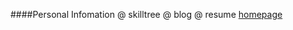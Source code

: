####Personal Infomation
    @ skilltree
    @ blog
    @ resume
    [homepage](http://whps/github.io)
